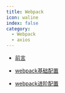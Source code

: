 ```yaml
---
title: Webpack
icon: waline
index: false
category:
  - Webpack
  - axios
---
```


- [前言](./preface.html)

- [webpack基础配置](./primary.html)

- [webpack进阶配置](./senior.html)